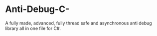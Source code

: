# Anti-Debug-C-
A fully made, advanced, fully thread safe and asynchronous anti debug library all in one file for C#.
